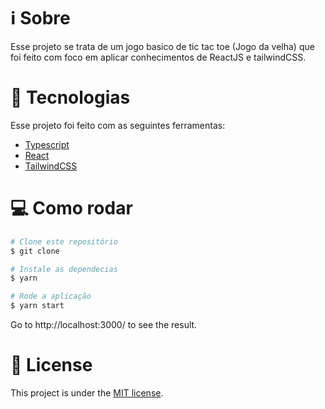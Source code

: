 # :information_source: Sobre

Esse projeto se trata de um jogo basico de tic tac toe (Jogo da velha) que foi feito com foco em aplicar conhecimentos de ReactJS e tailwindCSS.

# :rocket: Tecnologias

Esse projeto foi feito com as seguintes ferramentas:

- [Typescript](https://www.typescriptlang.org/)
- [React](https://reactjs.org/)
- [TailwindCSS](https://tailwindcss.com/)

# :computer: Como rodar

```bash
# Clone este repositório
$ git clone
```

```bash
# Instale as dependecias
$ yarn

# Rode a aplicação
$ yarn start
```

Go to http://localhost:3000/ to see the result.

# :page_facing_up: License

This project is under the [MIT license](./LICENSE).
